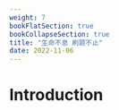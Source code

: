 ```yaml
---
weight: 7
bookFlatSection: true
bookCollapseSection: true
title: "生命不息 刷题不止"
date: 2022-11-06
---
```


# Introduction


